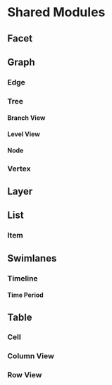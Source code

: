 # Shared Modules

## Facet

## Graph

### Edge

### Tree

#### Branch View

#### Level View

#### Node 

### Vertex

## Layer

## List

### Item

## Swimlanes

### Timeline

#### Time Period

## Table

### Cell

### Column View

### Row View

